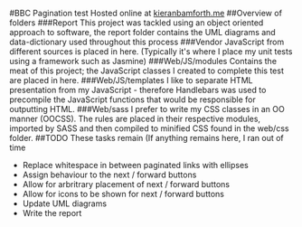#BBC Pagination test
Hosted online at [kieranbamforth.me](http://www.kieranbamforth.me/dev/web)
##Overview of folders
###Report
This project was tackled using an object oriented approach to software, the report folder contains the UML diagrams and data-dictionary used throughout this process
###Vendor
JavaScript from different sources is placed in here. (Typically it's where I place my unit tests using a framework such as Jasmine)
###Web/JS/modules
Contains the meat of this project; the JavaScript classes I created to complete this test are placed in here.
###Web/JS/templates
I like to separate HTML presentation from my JavaScript - therefore Handlebars was used to precompile the JavaScript functions that would be responsible for outputting HTML. 
###Web/sass
I prefer to write my CSS classes in an OO manner (OOCSS). The rules are placed in their respective modules, imported by SASS and then compiled to minified CSS found in the web/css folder.
##TODO
These tasks remain (If anything remains here, I ran out of time

* Replace whitespace in between paginated links with ellipses
* Assign behaviour to the next / forward buttons
* Allow for arbritrary placement of next / forward buttons
* Allow for icons to be shown for next / forward buttons
* Update UML diagrams
* Write the report

